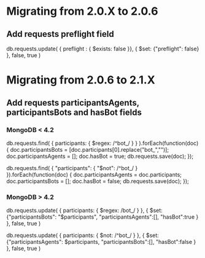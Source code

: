 # Migrating from 2.0.X to 2.0.6

## Add requests preflight field
db.requests.update(
  { preflight : { $exists: false }},
  { $set: {"preflight": false} },
  false,
  true
)

# Migrating from 2.0.6 to 2.1.X

## Add requests participantsAgents, participantsBots and hasBot fields

### MongoDB < 4.2


db.requests.find( { participants: { $regex: /^bot_/ } } ).forEach(function(doc) {
  doc.participantsBots = [doc.participants[0].replace("bot_","")];
  doc.participantsAgents = [];
  doc.hasBot = true;
  db.requests.save(doc);
});

db.requests.find( { "participants": { "$not": /^bot_/ } }).forEach(function(doc) {
  doc.participantsAgents = doc.participants;
  doc.participantsBots = [];
  doc.hasBot = false;
  db.requests.save(doc);
});


### MongoDB > 4.2

db.requests.update(
  { participants: { $regex: /bot_/ } },
  { $set: {"participantsBots": "$participants", "participantsAgents":[], "hasBot":true } },
  false,
  true
)

db.requests.update(
  { participants: { $not: /^bot_/ } },
  { $set: {"participantsAgents": $participants, "participantsBots":[], "hasBot":false } },
  false,
  true
)